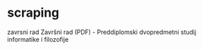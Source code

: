 # scraping
zavrsni rad 
Završni rad (PDF) - Preddiplomski dvopredmetni studij informatike i filozofije
